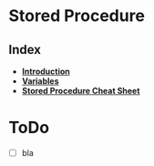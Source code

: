 # Stored Procedure

## Index
* **[Introduction](./introduction.md)** <br>
* **[Variables](./variables.md)** <br>
* **[Stored Procedure Cheat Sheet](./interview-cheat-sheet.md)** <br>



# ToDo
- [ ] bla

